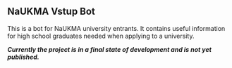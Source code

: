 ## NaUKMA Vstup Bot

This is a bot for NaUKMA university entrants.
It contains useful information for high school graduates needed when applying to a university.


_**Currently the project is in a final state of development and is not yet published.**_